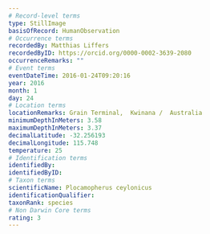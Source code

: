 ```yaml
---
# Record-level terms
type: StillImage
basisOfRecord: HumanObservation
# Occurrence terms
recordedBy: Matthias Liffers
recordedByID: https://orcid.org/0000-0002-3639-2080
occurrenceRemarks: ""
# Event terms
eventDateTime: 2016-01-24T09:20:16
year: 2016
month: 1
day: 24
# Location terms
locationRemarks: Grain Terminal,  Kwinana /  Australia
minimumDepthInMeters: 3.58
maximumDepthInMeters: 3.37
decimalLatitude: -32.256193
decimalLongitude: 115.748
temperature: 25
# Identification terms
identifiedBy: 
identifiedByID: 
# Taxon terms
scientificName: Plocamopherus ceylonicus
identificationQualifier: 
taxonRank: species
# Non Darwin Core terms
rating: 3
---
```

